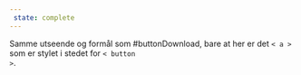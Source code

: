 ```yaml
---
 state: complete
---
```

Samme utseende og formål som #buttonDownload, bare at her er det <code>< a ></code> som er stylet i stedet for <code>< button ></code>.
